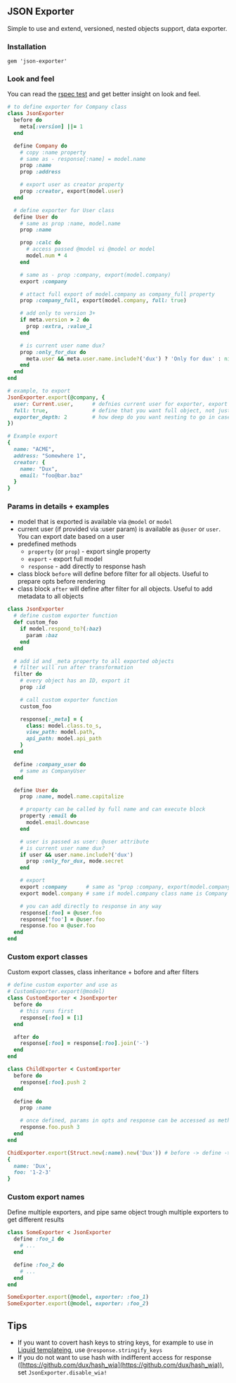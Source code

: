 ## JSON Exporter

Simple to use and extend, versioned, nested objects support, data exporter.

### Installation

`gem 'json-exporter'`

### Look and feel

You can read the [rspec test](https://github.com/dux/json-exporter/blob/master/spec/tests/exporter_spec.rb)
and get better insight on look and feel.

```ruby
# to define exporter for Company class
class JsonExporter
  before do
    meta[:version] ||= 1
  end

  define Company do
    # copy :name property
    # same as - response[:name] = model.name
    prop :name
    prop :address

    # export user as creator property
    prop :creator, export(model.user)
  end

  # define exporter for User class
  define User do
    # same as prop :name, model.name
    prop :name

    prop :calc do
      # access passed @model vi @model or model
      model.num * 4
    end

    # same as - prop :company, export(model.company)
    export :company

    # attact full export of model.company as company_full property
    prop :company_full, export(model.company, full: true)

    # add only to version 3+
    if meta.version > 2 do
      prop :extra, :value_1
    end

    # is current user name dux?
    prop :only_for_dux do
      meta.user && meta.user.name.include?('dux') ? 'Only for dux' : nil
    end
  end
end

# example, to export
JsonExporter.export(@company, {
  user: Current.user,      # defnies current user for exporter, export based on user privileges
  full: true,              # define that you want full object, not just
  exporter_depth: 2        # how deep do you want nesting to go in case of recursive export (default 2)
})

# Example export
{
  name: "ACME",
  address: "Somewhere 1",
  creator: {
    name: "Dux",
    email: "foo@bar.baz"
  }
}
```

### Params in details + examples

* model that is exported is available via `@model` or `model`
* current user (if provided via :user param) is available as `@user` or `user`. You can export date based on a user
* predefined methods
  * `property` (or `prop`) - export single property
  * `export` - export full model
  * `response` - add directly to response hash
* class block `before` will define before filter for all objects. Useful to prepare opts before rendering
* class block `after` will define after filter for all objects. Useful to add metadata to all objects

```ruby
class JsonExporter
  # define custom exporter function
  def custom_foo
    if model.respond_to?(:baz)
      param :baz
    end
  end

  # add id and _meta property to all exported objects
  # filter will run after transformation
  filter do
    # every object has an ID, export it
    prop :id

    # call custom exporter function
    custom_foo

    response[:_meta] = {
      class: model.class.to_s,
      view_path: model.path,
      api_path: model.api_path
    }
  end

  define :company_user do
    # same as CompanyUser
  end

  define User do
    prop :name, model.name.capitalize

    # proparty can be called by full name and can execute block
    property :email do
      model.email.downcase
    end

    # user is passed as user: @user attribute
    # is current user name dux?
    if user && user.name.include?('dux')
      prop :only_for_dux, mode.secret
    end

    # export
    export :company      # same as "prop :company, export(model.company)"
    export model.company # same if model.company class name is Company

    # you can add directly to response in any way
    response[:foo] = @user.foo
    response['foo'] = @user.foo
    response.foo = @user.foo
  end
end
```

### Custom export classes

Custom export classes, class inheritance + bofore and after filters

```ruby
# define custom exporter and use as
# CustomExporter.export(@model)
class CustomExporter < JsonExporter
  before do
    # this runs first
    response[:foo] = [1]
  end

  after do
    response[:foo] = response[:foo].join('-')
  end
end

class ChildExporter < CustomExporter
  before do
    response[:foo].push 2
  end

  define do
    prop :name

    # once defined, params in opts and response can be accessed as method names
    response.foo.push 3
  end
end

ChidExporter.export(Struct.new(:name).new('Dux')) # before -> define -> aftetr -> render json
{
  name: 'Dux',
  foo: '1-2-3'
}
```

### Custom export names

Define multiple exporters, and pipe same object trough multiple exporters to get different results

```ruby
class SomeExporter < JsonExporter
  define :foo_1 do
    # ...
  end

  define :foo_2 do
    # ...
  end
end

SomeExporter.export(@model, exporter: :foo_1)
SomeExporter.export(@model, exporter: :foo_2)
```

## Tips

* If you want to covert hash keys to string keys, for example to use in
  [Liquid templateing](https://shopify.github.io/liquid/), use `@response.stringify_keys`
* If you do not want to use hash with indifferent access for response
  ([https://github.com/dux/hash_wia](https://github.com/dux/hash_wia)), set `JsonExporter.disable_wia!`
